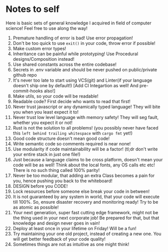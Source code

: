 # Notes to self

Here is basic sets of general knowledge I acquired in field of computer science! Feel free to use along the way!

1. Premature handling of error is bad! Use error propagation!
2. Don't be too quick to use `exit()` in your code, throw error if possible!
3. Make custom error types!
4. Inheritance can be painful while prototyping! Use Procedural designs/Composition instead!
5. Use shared constants across the entire codebase!
6. Secrets in .env variable and should be never pushed on public/private github repo
7. It's never too late to start using VCS(git) and Linter(if your language doesn't ship one by default!) [Add CI Integartion as well! And pre-commit-hooks also!]
8. Make utils, so your code will be readable!
9. Readable code? First decide who wants to read that first!
10. Never trust javascript or any dynamically typed language! They will bite you when you least expect it to!
11. Never trust low level language with memory safety! They will seg fault, whether you expect it or not!
12. Rust is not the solution to all problems! (you possibly never have faced this `left behind trailing whitespace` with `cargo fmt` yet!)
13. Good code structure doesn't mean good code!
14. Write semantic code so comments required is near none!
15. Use modularity if code maintainability will be a factor! (tl;dr don't write your entire stack in just one file!)
16. Just because a language claims to be cross platform, doesn't mean your code will be as well! Think about the local fonts, any OS calls etc etc! There is no such thing called 100% parity!
17. Never be too modular, that adding an extra Class becomes a pain for you, hence pushing you back to the whiteboard!
18. DESIGN before you CODE!
19. Lock resources before someone else break your code in between!
20. It is not guaranteed by any system in world, that your code will execute till 100%. So, ensure disaster recovery and monitoring ready! Try to be as atomic as possible!
21. Your next generation, super fast cutting edge framework, might not be the thing used in your next corporate job! Be prepared for that, but that knowledge and design never goes in vain!
22. Deploy at least once in your lifetime on Friday! Will be a fun!
23. Try maintaining your one old project, instead of creating a new one. You will get better feedback of your code quality!
24. Sometimes things are not as intuitive as one might think!
